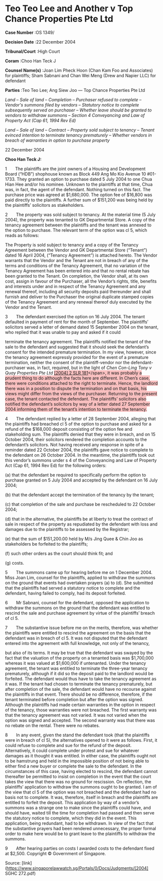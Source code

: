 # Teo Teo Lee and Another v Top Chance Properties Pte Ltd 



**Case Number** :OS 1349/ 

**Decision Date** :22 December 2004 

**Tribunal/Court** :High Court 

**Coram** :Choo Han Teck J 

**Counsel Name(s)** :Joan Lim Pheck Hoon (Chan Kam Foo and Associates) for plaintiffs; Sham Sabnani and Chan Wei Meng (Drew and Napier LLC) for defendant 

**Parties** :Teo Teo Lee; Ang Siew Joo — Top Chance Properties Pte Ltd 

_Land_ – _Sale of land_ – _Completion_ – _Purchaser refused to complete_ – _Vendor's summons filed by vendors_ – _Statutory notice to complete subsequently served on purchaser_ – _Whether leave should be granted to vendors to withdraw summons_ – _Section 4 Conveyancing and Law of Property Act (Cap 61, 1994 Rev Ed)_ 

_Land_ – _Sale of land_ – _Contract_ – _Property sold subject to tenancy_ – _Tenant evinced intention to terminate tenancy prematurely_ – _Whether vendors in breach of warranties in option to purchase property_ 

22 December 2004 

**Choo Han Teck J:** 

1       The plaintiffs are the joint owners of a Housing and Development Board (“HDB”) shophouse known as Block 449 Ang Mo Kio Avenue 10 #01-1733. They granted an option to purchase dated 5 July 2004 to one Chua Hian Hee and/or his nominee. Unknown to the plaintiffs at that time, Chua was, in fact, the agent of the defendant. Nothing turned on this fact. The purchase price was agreed at $1,680,000. The option fee of $16,800 was paid directly to the plaintiffs. A further sum of $151,200 was being held by the plaintiffs’ solicitors as stakeholders. 

2       The property was sold subject to tenancy. At the material time (5 July 2004), the property was tenanted to GK Departmental Store. A copy of the tenancy agreement between the plaintiffs and the tenant was annexed to the option to purchase. The relevant term of the option was cl 5, which reads as follows: 

 The Property is sold subject to tenancy and a copy of the Tenancy Agreement between the Vendor and GK Departmental Store (“Tenant”) dated 16 April 2004, (“Tenancy Agreement”) is attached hereto. The Vendor warrants that the Vendor and the Tenant are not in breach of any of the terms and conditions of the Tenancy Agreement, that no variation of the Tenancy Agreement has been entered into and that no rental rebate has been granted to the Tenant. On completion, the Vendor shall, at its own cost, assign in favour of the Purchaser, all the Vendor’s rights, title, benefits and interests under and in respect of the Tenancy Agreement and any renewal thereof, including all security deposits paid thereunder and shall furnish and deliver to the Purchaser the original duplicate stamped copies of the Tenancy Agreement and any renewal thereof duly executed by the Vendor and the Tenant. 

3       The defendant exercised the option on 16 July 2004. The tenant defaulted in payment of rent for the month of September. The plaintiffs’ solicitors served a letter of demand dated 15 September 2004 on the tenant, who replied that it was unable to pay and asked if it could 


terminate the tenancy agreement. The plaintiffs notified the tenant of the sale to the defendant and suggested that it should seek the defendant’s consent for the intended premature termination. In my view, however, since the tenancy agreement expressly provided for the event of a premature termination, neither the consent of the plaintiff-vendor nor the defendant-purchaser was, in fact, required, but in the light of _Chen Con-Ling Tony v Quay Properties Pte Ltd_ <span style="background-color: #FAC0C0" class="citation">[[2004] 2 SLR 181]("https://www.open.gov.sg")</span>, it was probably a prudent thing to do although the facts here are different. In Chen’s case, there were conditions attached to the right to terminate. Hence, the landlord there was in a position to dispute the termination and on that basis, his views might differ from the views of the purchaser. Returning to the present case, the tenant contacted the defendant. The plaintiffs’ solicitors also notified the defendant’s solicitors by way of a letter dated 27 September 2004 informing them of the tenant’s intention to terminate the tenancy. 

4       The defendant replied by a letter of 28 September 2004, alleging that the plaintiffs had breached cl 5 of the option to purchase and asked for a refund of the $168,000 deposit consisting of the option fee and stakeholding sum. The plaintiffs denied that they were in breach, and on 15 October 2004, their solicitors rendered the completion accounts to the defendant’s solicitors. Not having received any response in spite of a reminder dated 22 October 2004, the plaintiffs gave notice to complete to the defendant on 26 October 2004. In the meantime, the plaintiffs took out this vendor’s summons under s 4 of the Conveyancing and Law of Property Act (Cap 61, 1994 Rev Ed) for the following orders: 

 (a) that the defendant be required to specifically perform the option to purchase granted on 5 July 2004 and accepted by the defendant on 16 July 2004; 

 (b) that the defendant accept the termination of the tenancy by the tenant; 

 (c) that completion of the sale and purchase be rescheduled to 22 October 2004; 

 (d) that in the alternative, the plaintiffs be at liberty to treat the contract of sale in respect of the property as repudiated by the defendant with loss and damages due to the plaintiffs to be assessed by the Registrar; 

 (e) that the sum of $151,200.00 held by M/s Jing Quee & Chin Joo as stakeholders be forfeited to the plaintiffs; 

 (f) such other orders as the court should think fit; and 

 (g) costs. 

5       The summons came up for hearing before me on 1 December 2004. Miss Joan Lim, counsel for the plaintiffs, applied to withdraw the summons on the ground that events had overtaken prayers (a) to (d). She submitted that the plaintiffs had served a statutory notice to complete and the defendant, having failed to comply, had its deposit forfeited. 

6       Mr Sabnani, counsel for the defendant, opposed the application to withdraw the summons on the ground that the defendant was entitled to rescind the sale and purchase agreement by virtue of the plaintiffs’ breach of cl 5. 

7       The substantive issue before me on the merits, therefore, was whether the plaintiffs were entitled to rescind the agreement on the basis that the defendant was in breach of cl 5. It was not disputed that the defendant entered into the agreement with full knowledge, not only of the tenancy, 


but also of its terms. It may be true that the defendant was swayed by the fact that the valuation of the property on a tenanted basis was $1,700,000 whereas it was valued at $1,600,000 if untenanted. Under the tenancy agreement, the tenant was entitled to terminate the three-year tenancy prematurely, although if it did so the deposit paid to the landlord would be forfeited. The defendant would thus have to take the tenancy agreement as it was. If the tenant had chosen to terminate the tenancy prematurely, but after completion of the sale, the defendant would have no recourse against the plaintiffs in that event. There should be no difference, therefore, if the tenant terminated before completion but after the option was signed. Although the plaintiffs had made certain warranties in the option in respect of the tenancy, those warranties were not breached. The first warranty was that the tenancy agreement was not varied. It was not varied when the option was signed and accepted. The second warranty was that there was no rebate on the rental. There were no rebates. 

8       In any event, given the stand the defendant took (that the plaintiffs were in breach of cl 5), the alternatives opened to it were as follows. First, it could refuse to complete and sue for the refund of the deposit. Alternatively, it could complete under protest and sue for whatever damages as it thought it was entitled. In either case, the plaintiffs ought not to be hamstrung and held in the impossible position of not being able to either find a new buyer or complete the sale to the defendant. In the circumstances of this case, having elected to rescind, the defendant cannot thereafter be permitted to insist on completion in the event that the court takes the view that there was no ground for rescission. On reflection, the plaintiffs’ application to withdraw the summons ought to be granted. I am of the view that cl 5 of the option was not breached and the defendant had no basis not to complete. It was, therefore, itself in breach and the plaintiffs are entitled to forfeit the deposit. This application by way of a vendor’s summons was a strange one to make since the plaintiffs could have, and should have, waited till the time for completion had passed and then serve the statutory notice to complete, which they did in the event. This application, being redundant, had to be withdrawn. In view of the fact that the substantive prayers had been rendered unnecessary, the proper formal order to make here would be to grant leave to the plaintiffs to withdraw the summons. 

9       After hearing parties on costs I awarded costs to the defendant fixed at $2,500. Copyright © Government of Singapore. 


Source: [link](https://www.singaporelawwatch.sg/Portals/0/Docs/Judgments/[2004] SGHC 272.pdf)
